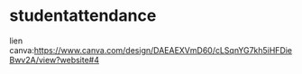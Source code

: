 # studentattendance
lien canva:https://www.canva.com/design/DAEAEXVmD60/cLSqnYG7kh5iHFDieBwv2A/view?website#4
